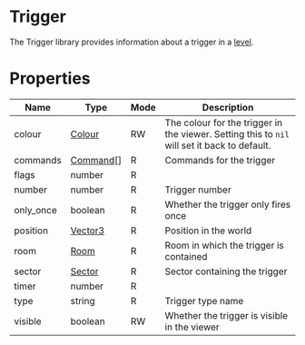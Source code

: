 # Trigger

The Trigger library provides information about a trigger in a [level](level.md).

# Properties
| Name | Type | Mode | Description |
| ---- | ---- | ---- | ---- |
| colour | [Colour](colour.md) | RW | The colour for the trigger in the viewer. Setting this to `nil` will set it back to default. |
| commands | [Command](command.md)[] | R | Commands for the trigger |
| flags | number | R | |
| number | number | R | Trigger number |
| only_once | boolean | R | Whether the trigger only fires once |
| position | [Vector3](vector3.md) | R | Position in the world |
| room | [Room](room.md) | R | Room in which the trigger is contained |
| sector | [Sector](sector.md) | R | Sector containing the trigger |
| timer | number | R | |
| type | string | R | Trigger type name | 
| visible | boolean | RW | Whether the trigger is visible in the viewer |